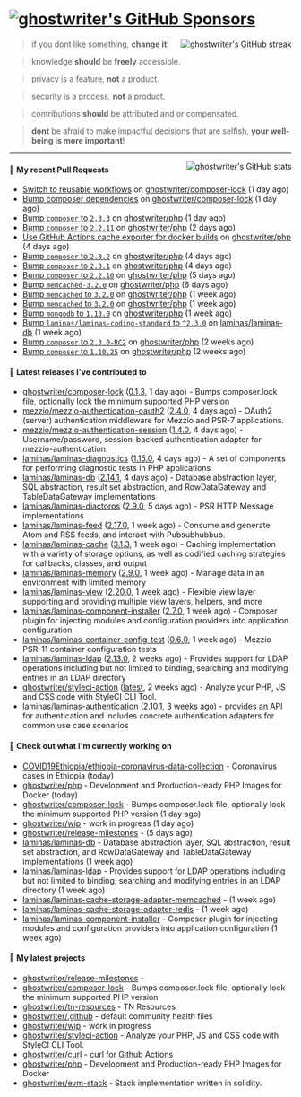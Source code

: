 # [![ghostwriter's GitHub Sponsors](https://img.shields.io/github/sponsors/ghostwriter?label=Sponsors&style=flat-square&logo=GitHub%20Sponsors)](https://github.com/sponsors/ghostwriter)

<img alt="ghostwriter's GitHub streak" align="right" src="https://github-readme-streak-stats.herokuapp.com/?user=ghostwriter">

> if you dont like something, **change it**!

> knowledge **should** be **freely** accessible.

> privacy is a feature, **not** a product.

> security is a process, **not** a product.

> contributions **should** be attributed and or compensated.

> **dont** be afraid to make impactful decisions that are selfish, **your well-being is more important**!

---

<img alt="ghostwriter's GitHub stats" align="right" src="https://github-readme-stats.vercel.app/api?username=ghostwriter&show_icons=true&count_private=true&hide_title=true&hide_rank=true&icon_color=333">

#### 🔨 My recent Pull Requests

- [Switch to reusable workflows](https://github.com/ghostwriter/composer-lock/pull/5) on [ghostwriter/composer-lock](https://github.com/ghostwriter/composer-lock) (1 day ago)
- [Bump composer dependencies](https://github.com/ghostwriter/composer-lock/pull/4) on [ghostwriter/composer-lock](https://github.com/ghostwriter/composer-lock) (1 day ago)
- [Bump `composer` to `2.3.3`](https://github.com/ghostwriter/php/pull/33) on [ghostwriter/php](https://github.com/ghostwriter/php) (1 day ago)
- [Bump `composer` to `2.2.11`](https://github.com/ghostwriter/php/pull/32) on [ghostwriter/php](https://github.com/ghostwriter/php) (2 days ago)
- [Use GitHub Actions cache exporter for docker builds](https://github.com/ghostwriter/php/pull/31) on [ghostwriter/php](https://github.com/ghostwriter/php) (4 days ago)
- [Bump `composer` to `2.3.2`](https://github.com/ghostwriter/php/pull/30) on [ghostwriter/php](https://github.com/ghostwriter/php) (4 days ago)
- [Bump `composer` to `2.3.1`](https://github.com/ghostwriter/php/pull/29) on [ghostwriter/php](https://github.com/ghostwriter/php) (4 days ago)
- [Bump `composer` to `2.2.10`](https://github.com/ghostwriter/php/pull/28) on [ghostwriter/php](https://github.com/ghostwriter/php) (5 days ago)
- [Bump `memcached-3.2.0`](https://github.com/ghostwriter/php/pull/27) on [ghostwriter/php](https://github.com/ghostwriter/php) (6 days ago)
- [Bump `memcached` to `3.2.0`](https://github.com/ghostwriter/php/pull/26) on [ghostwriter/php](https://github.com/ghostwriter/php) (1 week ago)
- [Bump `memcached` to `3.2.0`](https://github.com/ghostwriter/php/pull/25) on [ghostwriter/php](https://github.com/ghostwriter/php) (1 week ago)
- [Bump `mongodb` to `1.13.0`](https://github.com/ghostwriter/php/pull/24) on [ghostwriter/php](https://github.com/ghostwriter/php) (1 week ago)
- [Bump `laminas/laminas-coding-standard` to `^2.3.0`](https://github.com/laminas/laminas-db/pull/240) on [laminas/laminas-db](https://github.com/laminas/laminas-db) (1 week ago)
- [Bump `composer` to `2.3.0-RC2`](https://github.com/ghostwriter/php/pull/23) on [ghostwriter/php](https://github.com/ghostwriter/php) (2 weeks ago)
- [Bump `composer` to `1.10.25`](https://github.com/ghostwriter/php/pull/22) on [ghostwriter/php](https://github.com/ghostwriter/php) (2 weeks ago)

#### 🔭 Latest releases I've contributed to

- [ghostwriter/composer-lock](https://github.com/ghostwriter/composer-lock) ([0.1.3](https://github.com/ghostwriter/composer-lock/releases/tag/0.1.3), 1 day ago) - Bumps composer.lock file, optionally lock the minimum supported PHP version
- [mezzio/mezzio-authentication-oauth2](https://github.com/mezzio/mezzio-authentication-oauth2) ([2.4.0](https://github.com/mezzio/mezzio-authentication-oauth2/releases/tag/2.4.0), 4 days ago) - OAuth2 (server) authentication middleware for Mezzio and PSR-7 applications.
- [mezzio/mezzio-authentication-session](https://github.com/mezzio/mezzio-authentication-session) ([1.4.0](https://github.com/mezzio/mezzio-authentication-session/releases/tag/1.4.0), 4 days ago) - Username/password, session-backed authentication adapter for mezzio-authentication.
- [laminas/laminas-diagnostics](https://github.com/laminas/laminas-diagnostics) ([1.15.0](https://github.com/laminas/laminas-diagnostics/releases/tag/1.15.0), 4 days ago) - A set of components for performing diagnostic tests in PHP applications
- [laminas/laminas-db](https://github.com/laminas/laminas-db) ([2.14.1](https://github.com/laminas/laminas-db/releases/tag/2.14.1), 4 days ago) - Database abstraction layer, SQL abstraction, result set abstraction, and RowDataGateway and TableDataGateway implementations
- [laminas/laminas-diactoros](https://github.com/laminas/laminas-diactoros) ([2.9.0](https://github.com/laminas/laminas-diactoros/releases/tag/2.9.0), 5 days ago) - PSR HTTP Message implementations
- [laminas/laminas-feed](https://github.com/laminas/laminas-feed) ([2.17.0](https://github.com/laminas/laminas-feed/releases/tag/2.17.0), 1 week ago) - Consume and generate Atom and RSS feeds, and interact with Pubsubhubbub.
- [laminas/laminas-cache](https://github.com/laminas/laminas-cache) ([3.1.3](https://github.com/laminas/laminas-cache/releases/tag/3.1.3), 1 week ago) - Caching implementation with a variety of storage options, as well as codified caching strategies for callbacks, classes, and output
- [laminas/laminas-memory](https://github.com/laminas/laminas-memory) ([2.9.0](https://github.com/laminas/laminas-memory/releases/tag/2.9.0), 1 week ago) - Manage data in an environment with limited memory
- [laminas/laminas-view](https://github.com/laminas/laminas-view) ([2.20.0](https://github.com/laminas/laminas-view/releases/tag/2.20.0), 1 week ago) - Flexible view layer supporting and providing multiple view layers, helpers, and more
- [laminas/laminas-component-installer](https://github.com/laminas/laminas-component-installer) ([2.7.0](https://github.com/laminas/laminas-component-installer/releases/tag/2.7.0), 1 week ago) - Composer plugin for injecting modules and configuration providers into application configuration
- [laminas/laminas-container-config-test](https://github.com/laminas/laminas-container-config-test) ([0.6.0](https://github.com/laminas/laminas-container-config-test/releases/tag/0.6.0), 1 week ago) - Mezzio PSR-11 container configuration tests
- [laminas/laminas-ldap](https://github.com/laminas/laminas-ldap) ([2.13.0](https://github.com/laminas/laminas-ldap/releases/tag/2.13.0), 2 weeks ago) - Provides support for LDAP operations including but not limited to binding, searching and modifying entries in an LDAP directory
- [ghostwriter/styleci-action](https://github.com/ghostwriter/styleci-action) ([latest](https://github.com/ghostwriter/styleci-action/releases/tag/latest), 2 weeks ago) - Analyze your PHP, JS and CSS code with StyleCI CLI Tool.
- [laminas/laminas-authentication](https://github.com/laminas/laminas-authentication) ([2.10.1](https://github.com/laminas/laminas-authentication/releases/tag/2.10.1), 3 weeks ago) - provides an API for authentication and includes concrete authentication adapters for common use case scenarios

#### 👷 Check out what I'm currently working on

- [COVID19Ethiopia/ethiopia-coronavirus-data-collection](https://github.com/COVID19Ethiopia/ethiopia-coronavirus-data-collection) - Coronavirus cases in Ethiopia (today)
- [ghostwriter/php](https://github.com/ghostwriter/php) - Development and Production-ready PHP Images for Docker (today)
- [ghostwriter/composer-lock](https://github.com/ghostwriter/composer-lock) - Bumps composer.lock file, optionally lock the minimum supported PHP version (1 day ago)
- [ghostwriter/wip](https://github.com/ghostwriter/wip) - work in progress (1 day ago)
- [ghostwriter/release-milestones](https://github.com/ghostwriter/release-milestones) -  (5 days ago)
- [laminas/laminas-db](https://github.com/laminas/laminas-db) - Database abstraction layer, SQL abstraction, result set abstraction, and RowDataGateway and TableDataGateway implementations (1 week ago)
- [laminas/laminas-ldap](https://github.com/laminas/laminas-ldap) - Provides support for LDAP operations including but not limited to binding, searching and modifying entries in an LDAP directory (1 week ago)
- [laminas/laminas-cache-storage-adapter-memcached](https://github.com/laminas/laminas-cache-storage-adapter-memcached) -  (1 week ago)
- [laminas/laminas-cache-storage-adapter-redis](https://github.com/laminas/laminas-cache-storage-adapter-redis) -  (1 week ago)
- [laminas/laminas-component-installer](https://github.com/laminas/laminas-component-installer) - Composer plugin for injecting modules and configuration providers into application configuration (1 week ago)

#### 🌱 My latest projects

- [ghostwriter/release-milestones](https://github.com/ghostwriter/release-milestones) - 
- [ghostwriter/composer-lock](https://github.com/ghostwriter/composer-lock) - Bumps composer.lock file, optionally lock the minimum supported PHP version
- [ghostwriter/tn-resources](https://github.com/ghostwriter/tn-resources) - TN Resources
- [ghostwriter/.github](https://github.com/ghostwriter/.github) - default community health files
- [ghostwriter/wip](https://github.com/ghostwriter/wip) - work in progress
- [ghostwriter/styleci-action](https://github.com/ghostwriter/styleci-action) - Analyze your PHP, JS and CSS code with StyleCI CLI Tool.
- [ghostwriter/curl](https://github.com/ghostwriter/curl) - curl for Github Actions
- [ghostwriter/php](https://github.com/ghostwriter/php) - Development and Production-ready PHP Images for Docker
- [ghostwriter/evm-stack](https://github.com/ghostwriter/evm-stack) - Stack implementation written in solidity.

